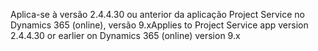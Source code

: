 <span data-ttu-id="b6bda-101">Aplica-se à versão 2.4.4.30 ou anterior da aplicação Project Service no Dynamics 365 (online), versão 9.x</span><span class="sxs-lookup"><span data-stu-id="b6bda-101">Applies to Project Service app version 2.4.4.30 or earlier on Dynamics 365 (online) version 9.x</span></span>
